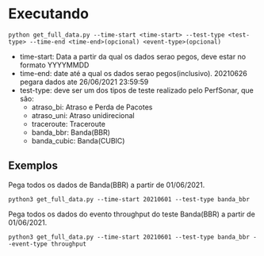 # Executando
``python get_full_data.py --time-start <time-start> --test-type <test-type> --time-end <time-end>(opcional) <event-type>(opcional)``

- time-start: Data a partir da qual os dados serao pegos, deve estar no formato YYYYMMDD
- time-end: date até a qual os dados serao pegos(inclusivo). 20210626 pegara dados ate 26/06/2021 23:59:59
- test-type: deve ser um dos tipos de teste realizado pelo PerfSonar, que são:
  - atraso_bi: Atraso e Perda de Pacotes
  - atraso_uni: Atraso unidirecional
  - traceroute: Traceroute
  - banda_bbr: Banda(BBR)
  - banda_cubic: Banda(CUBIC)

## Exemplos
Pega todos os dados de Banda(BBR) a partir de 01/06/2021.

``python3 get_full_data.py --time-start 20210601 --test-type banda_bbr``

Pega todos os dados do evento throughput do teste Banda(BBR) a partir de 01/06/2021.

``python3 get_full_data.py --time-start 20210601 --test-type banda_bbr --event-type throughput``